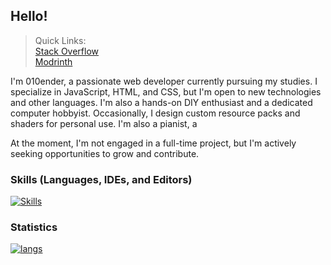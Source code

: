 ## Hello!

> Quick Links:<br>
[Stack Overflow](https://stackoverflow.com/users/27406044/010ender)<br>
[Modrinth](modrinth.com/user/10LinesOfCode)

I'm 010ender, a passionate web developer currently pursuing my studies. I specialize in JavaScript, HTML, and CSS, but I'm open to new technologies and other languages. I'm also a hands-on DIY enthusiast and a dedicated computer hobbyist. Occasionally, I design custom resource packs and shaders for personal use.
I'm also a pianist, a 

At the moment, I'm not engaged in a full-time project, but I'm actively seeking opportunities to grow and contribute.

### Skills (Languages, IDEs, and Editors)
[![Skills](https://skillicons.dev/icons?i=js,html,css,bash,robloxstudio,godo,vscodet&theme=dark)](https://skillicons.dev)

### Statistics
[![langs](https://github-readme-stats.vercel.app/api/top-langs/?username=010ender&theme=ambient_gradient)](https://github.com/anuraghazra/github-readme-stats)


